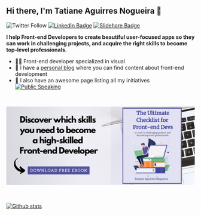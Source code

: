## Hi there, I'm Tatiane Aguirres Nogueira 👋

![Twitter Follow](https://img.shields.io/twitter/follow/tatianeaguirres?style=social)
[![Linkedin Badge](https://img.shields.io/badge/-Add&nbsp;Me-blue?style=flat-square&logo=Linkedin&logoColor=white&link=https://www.linkedin.com/in/tatianeaguirres/)](https://www.linkedin.com/in/tatianeaguirres/)
[![Slidehare Badge](https://img.shields.io/badge/-See&nbsp;my&nbsp;presentations-58a1a3?style=flat-square&logo=Slideshare&logoColor=white&link=https://www.slideshare.net/TatianeAguirres1)](https://www.slideshare.net/TatianeAguirres1)

**I help Front-end Developers to create beautiful user-focused apps so they can work in challenging projects, and acquire the right skills to become top-level professionals.**
<br/>
* 👩‍💻  Front-end developer specialized in visual
* 📖  I have a [personal blog](https://www.tatianeaguirres.com/) where you can find content about front-end development
* 🎤  I also have an awesome page listing all my initiatives [![Public Speaking](https://badgen.net/badge/icon/public-speaking?icon=github&label)](https://github.com/tatianeaguirres/public-speaking)

<br />

[![ebook](https://github.com/tatianeaguirres/tatianeaguirres/blob/master/img/ebook.png)](https://mailchi.mp/d31d49412e89/the-ultimate-checklist-for-front-end-devs)

<br />

[![Github stats](https://github-readme-stats.vercel.app/api?username=tatianeaguirres&count_private=true&hide=issues&show_icons=true&theme=buefy)](https://github.com/tatianeaguirres/public-speaking)
